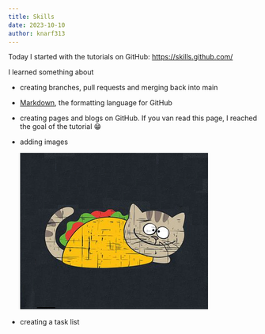 ```yaml
---
title: Skills
date: 2023-10-10
author: knarf313
---
```

Today I started with the tutorials on GitHub: https://skills.github.com/

I learned something about
* creating branches, pull requests and merging back into main
* [Markdown](https://docs.github.com/en/get-started/writing-on-github/getting-started-with-writing-and-formatting-on-github/basic-writing-and-formatting-syntax), the formatting language for GitHub
* creating pages and blogs on GitHub. If you van read this page, I reached the goal of the tutorial 😁
* adding images

   ![image of tacocat](https://raw.githubusercontent.com/knarf313/knarf313/main/_images/tacocat_.png)
  
* creating a task list
